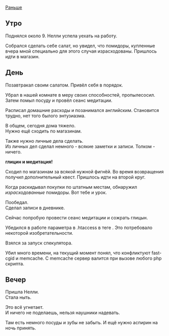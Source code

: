 [Раньше](2020.03.09.md)  
## Утро
Поднялся около 9. Нелли успела уехать на работу.

Собрался сделать себе салат, но увидел, что помидоры, купленные вчера мной специально для этого случая израсходованы. Пришлось идти в магазин.
## День
Позавтракал своим салатом. Привёл себя в порядок.

Убрал в нашей комнате в меру своих способностей, пропылесосил.  
Затем помыл посуду и провёл сеанс медитации.

Расписал домашние расходы и позанимался английским. Становится трудно, нет того былого энтузиазма.

В общем, сегодня дома тяжело.  
Нужно ещё сходить по магазинам.

Также нужно личные дела сделать.  
Из личных дел сделал немного - всякие заметки и записи. Толком - ничего.

**глицин и медитация!**

Сходил по магазинам за всякой нужной фигнёй. Во время возвращения получил дополнительный квест. Пришлось идти на второй круг.

Когда раскидывал покупки по штатным местам, обнаружил *израсходованные* помидоры. Вот тебе и урок.

Пообедал.  
Сделал записи в дневнике.

Сейчас попробую провести сеанс медитации и сожрать глицын.

Убедился в работе параметра в .htaccess в теге <IfModule>. Это потребовало некоторой изобретательности.

Взялся за запуск спекулятора.

Убил много времени, на текущий момент понял, что конфликтуют fast-cgid и memcache. С memcache сервер валится при вызове любого php скрипта.
## Вечер
Пришла Нелли.  
Стала ныть.

Это всё угнетает.  
И ничего не поделаешь, нельзя наушники надевать.

Там есть немного посуды и зубы не забыть. И ещё нужно аспирин на ночь принять.
